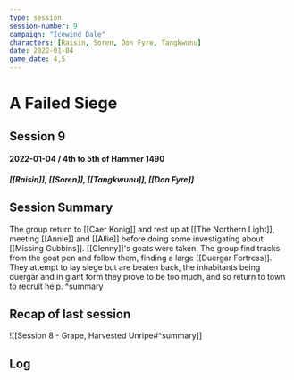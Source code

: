 ```yaml
---
type: session
session-number: 9
campaign: "Icewind Dale"
characters: [Raisin, Soren, Don Fyre, Tangkwunu]
date: 2022-01-04
game_date: 4,5
---
```


# A Failed Siege
## Session 9
#### 2022-01-04 / 4th to 5th of Hammer 1490
##### [[Raisin]], [[Soren]], [[Tangkwunu]], [[Don Fyre]]

## Session Summary
The group return to [[Caer Konig]] and rest up at [[The Northern Light]], meeting [[Annie]] and [[Allie]] before doing some investigating about [[Missing Gubbins]]. [[Glenny]]'s goats were taken. The group find tracks from the goat pen and follow them, finding a large [[Duergar Fortress]]. They attempt to lay siege but are beaten back, the inhabitants being duergar and in giant form they prove to be too much, and so return to town to recruit help. 
^summary

## Recap of last session
![[Session 8 - Grape, Harvested Unripe#^summary]]

## Log

